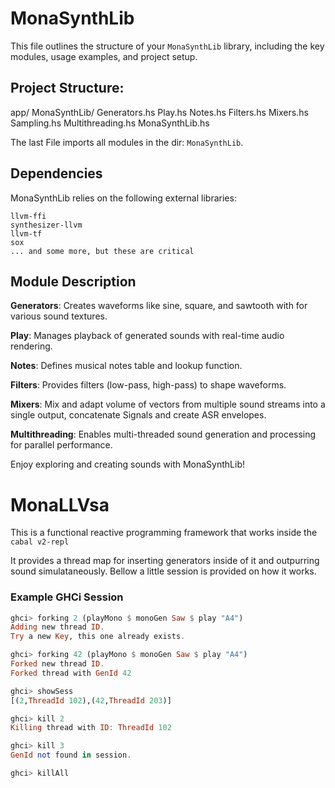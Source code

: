 # MonaSynthLib

This file outlines the structure of your `MonaSynthLib` library, including the key modules, usage examples, and project setup.

## Project Structure:

app/
  MonaSynthLib/
    Generators.hs
    Play.hs
    Notes.hs
    Filters.hs
    Mixers.hs
    Sampling.hs
    Multithreading.hs
  MonaSynthLib.hs


 The last File imports all modules in the dir: `MonaSynthLib`.

## Dependencies

MonaSynthLib relies on the following external libraries:

    llvm-ffi
    synthesizer-llvm
    llvm-tf
    sox    
    ... and some more, but these are critical

## Module Description

**Generators**: Creates waveforms like sine, square, and sawtooth with for various sound textures.

**Play**: Manages playback of generated sounds with real-time audio rendering.

**Notes**: Defines musical notes table and lookup function.

**Filters**: Provides filters (low-pass, high-pass) to shape waveforms.

**Mixers**: Mix and adapt volume of vectors from multiple sound streams into a single output, concatenate Signals and create ASR envelopes.

**Multithreading**: Enables multi-threaded sound generation and processing for parallel performance.


Enjoy exploring and creating sounds with MonaSynthLib!

# MonaLLVsa
This is a functional reactive programming framework that works inside the `cabal v2-repl` 

It provides a thread map for inserting generators inside of it
and outpurring sound simulataneously. Bellow a little session is provided on how it works.

### Example GHCi Session

```haskell
ghci> forking 2 (playMono $ monoGen Saw $ play "A4")
Adding new thread ID.
Try a new Key, this one already exists.

ghci> forking 42 (playMono $ monoGen Saw $ play "A4")
Forked new thread ID.
Forked thread with GenId 42

ghci> showSess
[(2,ThreadId 102),(42,ThreadId 203)]

ghci> kill 2
Killing thread with ID: ThreadId 102

ghci> kill 3
GenId not found in session.

ghci> killAll





